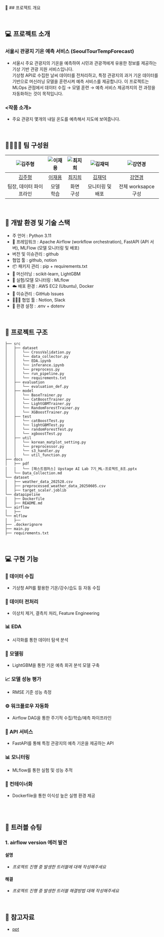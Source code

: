 📌 ## 프로젝트 개요

<br>

## 💻 프로젝트 소개
### 서울시 관광지 기온 예측 서비스 (SeoulTourTempForecast)
- 서울시 주요 관광지의 기온을 예측하여 시민과 관광객에게 유용한 정보를 제공하는 기상 기반 관광 지원 서비스입니다. <br>
  기상청 API로 수집한 날씨 데이터를 전처리하고, 특정 관광지의 과거 기온 데이터를 기반으로 머신러닝 모델을 훈련시켜 예측 서비스를 제공합니다.
  이 프로젝트는 MLOps 관점에서 데이터 수집 → 모델 훈련 → 예측 서비스 제공까지의 전 과정을 자동화하는 것이 목적입니다.

### <작품 소개>
- 주요 관광지 몇개의 내일 온도를 예측해서 지도에 보여줍니다.

<br>

## 👨‍👩‍👦‍👦 팀 구성원

| ![김주형](https://avatars.githubusercontent.com/u/156163982?v=4) | ![이재용](https://avatars.githubusercontent.com/u/156163982?v=4) | ![최지희](https://avatars.githubusercontent.com/u/156163982?v=4) | ![김재덕](https://avatars.githubusercontent.com/u/156163982?v=4) | ![강연경](https://avatars.githubusercontent.com/u/156163982?v=4) |
| :--------------------------------------------------------------: | :--------------------------------------------------------------: | :--------------------------------------------------------------: | :--------------------------------------------------------------: | :--------------------------------------------------------------: |
|            [김주형](https://github.com/UpstageAILab)             |            [이재용](https://github.com/UpstageAILab)             |            [최지희](https://github.com/UpstageAILab)             |            [김재덕](https://github.com/UpstageAILab)             |            [강연경](https://github.com/UpstageAILab)             |
|                            팀장, 데이터 파이프라인                             |                            모델 학습                             |                            화면 구성                             |                            모니터링 및 배포                             |                            전체 worksapce 구성                             |

<br>

## 🔨 개발 환경 및 기술 스택
- 주 언어 : Python 3.11
- 🧰 프레임워크 : Apache Airflow (workflow orchestration), FastAPI (API 서버), MLFlow (모델 모니터링 및 배포)
- 버전 및 이슈관리 : github
- 협업 툴 : github, notion
- 📦 패키지 관리 : pip + requirements.txt
- 🧪 머신러닝 : scikit-learn, LightGBM
- 🧪 실험/모델 모니터링 : MLflow
- ☁️ 배포 환경 : AWS EC2 (Ubuntu), Docker
- 🔧 이슈관리 : GitHub Issues
- 🧑‍🤝‍🧑 협업 툴 : Notion, Slack
- 📄 환경 설정 : .env + dotenv

<br>

## 📁 프로젝트 구조
```
├── src
│   ├── dataset
│   │   └── CrossValidation.py
│   │   └── data_collector.py
│   │   └── EDA.ipynb
│   │   └── inferance.ipynb
│   │   └── preprocess.py
│   │   └── run_pipeline.py
│   │   └── requirements.txt
│   ├── evaluation
│   │   └── evaluation_def.py
│   ├── model
│   │   └── BaseTrainer.py
│   │   └── CatBoostTrainer.py
│   │   └── LightGBMTrainer.py
│   │   └── RandomForestTrainer.py
│   │   └── XGBoostTrainer.py
│   ├── test
│   │   └── catBoostTest.py
│   │   └── lightGBMTest.py
│   │   └── randomForestTest.py
│   │   └── xgboostTest.py
│   ├── util
│   │   └── korean_matplot_setting.py
│   │   └── preprocessor.py
│   │   └── s3_handler.py
│   │   └── util_function.py
├── docs
│   ├── pdf
│   │   └── [패스트캠퍼스] Upstage AI Lab 7기_ML-프로젝트_8조.pptx
│   └── Data_Collection.md
└── dataset
│   ├── weather_data_202528.csv
│   ├── preprocessed_weather_data_20250605.csv
│   ├── target_scaler.joblib
└── datapipeline
│   ├── Dockerfile
│   ├── README.md
└── airflow
│   ├── 
└── mlflow
│   ├── 
├── .dockerignore
├── main.py
├── requirements.txt
```

<br>

## 💻​ 구현 기능
### 🔄 데이터 수집
- 기상청 API를 활용한 기온/강수/습도 등 자동 수집
### 🧹 데이터 전처리
- 이상치 제거, 결측치 처리, Feature Engineering
### 📊 EDA
- 시각화를 통한 데이터 탐색 분석
### 🧠 모델링
- LightGBM을 통한 기온 예측 회귀 분석 모델 구축
### 📈 모델 성능 평가
- RMSE 기준 성능 측정
### ⚙️ 워크플로우 자동화
- Airflow DAG을 통한 주기적 수집/학습/예측 파이프라인
### 🚀 API 서비스
- FastAPI를 통해 특정 관광지의 예측 기온을 제공하는 API
### 📊 모니터링
- MLflow를 통한 실험 및 성능 추적
### 🐳 컨테이너화
- Dockerfile을 통한 이식성 높은 실행 환경 제공

<br>

<br>

## 🚨​ 트러블 슈팅
### 1. airflow version 에러 발견

#### 설명
- _프로젝트 진행 중 발생한 트러블에 대해 작성해주세요_

#### 해결
- _프로젝트 진행 중 발생한 트러블 해결방법 대해 작성해주세요_

<br>

## 📰​ 참고자료
- [ppt](https://docs.google.com/presentation/d/1BX9PCfKckJTmf3du9hvXv3o8dujUtgkN/edit?slide=id.p1#slide=id.p1)
